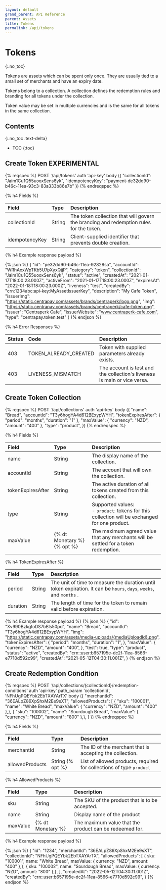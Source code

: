 ```yaml
---
layout: default
grand_parent: API Reference
parent: Assets
title: Tokens
permalink: /api/tokens
---
```


# Tokens
{:.no_toc}

Tokens are assets which can be spent only once. They are usually tied to a
small set of merchants and have an expiry date.

Tokens belong to a collection. A collection defines the redemption rules and
branding for all tokens under the collection.

Token value may be set in multiple currencies and is the same for all tokens in the same collection.

## Contents
{:.no_toc .text-delta}

* TOC
{:toc}

## Create Token **EXPERIMENTAL**

{% reqspec %}
  POST '/api/tokens'
  auth 'api-key'
  body ({
    "collectionId": "Jaim1Cu1Q55uooxSens6yk",
    "idempotencyKey": "payment-de32dd90-b46c-11ea-93c3-83a333b86e7b"
  })
{% endreqspec %}

{% h4 Fields %}

|     Field      |  Type  |                                      Description                                       |
| :------------- | :----- | :------------------------------------------------------------------------------------- |
| collectionId   | String | The token collection that will govern the branding and redemption rules for the token. |
| idempotencyKey | String | Client-supplied identifier that prevents double creation.                              |

{% h4 Example response payload %}

{% json %}
{
  "id": "pe32dd90-b46c-11ea-92828sa",
  "accountId": "WRhAxxWpTKb5U7pXyxQjjP",
	"category": "token",
	"collectionId": "Jaim1Cu1Q55uooxSens6yk",
  "status": "active",
  "createdAt": "2021-01-17T18:00:23.000Z",
  "activeFrom": "2021-01-17T18:00:23.000Z",
  "expiresAt": "2022-01-18T18:00:23.000Z",
	"liveness": "test",
	"createdBy": "crn:1234abc:api-key:MyAssetIssuerKey",
	"description": "My Cafe Token",
  "issuerImg": "https://static.centrapay.com/assets/brands/centraperk/logo.png",
	"img": "https://static.centrapay.com/assets/brands/centraperk/cafe-token.png",
  "issuer": "Centraperk Cafe",
  "issuerWebsite": "www.centraperk-cafe.com",
	"type": "centrapay.token.test"
}
{% endjson %}

{% h4 Error Responses %}

| Status |         Code          |                               Description                                |
| :----- | :-------------------- | :----------------------------------------------------------------------- |
| 403    | TOKEN_ALREADY_CREATED | Token with supplied parameters already exists.                           |
| 403    | LIVENESS_MISMATCH     | The account is test and the collection's liveness is main or vice versa. |

## Create Token Collection

{% reqspec %}
  POST '/api/collections'
  auth 'api-key'
  body ({
    "name": "Bread",
		"accountId": "T3y6hogYA4d612BExypWYH",
		"tokenExpiresAfter": {
			"period": "months",
			"duration": "1"
		},
		"maxValue": {
			"currency": "NZD",
			"amount": "400"
		},
		"type": "product",
  })
{% endreqspec %}

{% h4 Fields %}

|     Field      |  Type  |                                      Description                                       |
| :------------- | :----- | :------------------------------------------------------------------------------------- |
| name   | String | The display name of the collection. |
| accountId | String | The account that will own the collection.                              |
| tokenExpiresAfter   | String | The active duration of all tokens created from this collection. |
| type | String | Supported values: <br> - `product`: tokens for this collection will be exchanged for one product. |
| maxValue | {% dt Monetary %} {% opt %} | The maximum agreed value that any merchants will be settled for a token redemption. |

{% h4 TokenExpiresAfter %}

|     Field      |  Type  |                                      Description                                       |
| :------------- | :----- | :------------------------------------------------------------------------------------- |
| period | String | The unit of time to measure the duration until token expiration. It can be `hours`, `days`, `weeks`, and `months` .|
| duration | String | The length of time for the token to remain valid before expiration. |

{% h4 Example response payload %}
{% json %}
{
  "id": "Xv990BzkgfoDS7bBls50pd",
  "name": "Bread",
	"accountId": "T3y6hogYA4d612BExypWYH",
	"img": "https://static.centrapay.com/assets/media-uploads/{mediaUploadId}.png",
  "tokenExpiresAfter": {
    "period": "months",
    "duration": "1",
  },
  "maxValue": {
		"currency": "NZD",
		"amount": "400",
	},
  "test": true,
	"type": "product",
	"status": "active",
	"createdBy": "crn::user:b657195e-dc2f-11ea-8566-e7710d592c99",
	"createdAt": "2021-05-12T04:30:11.001Z",
}
{% endjson %}  

## Create Redemption Condition

{% reqspec %}
  POST '/api/collections/{collectionId}/redemption-conditions'
  auth 'api-key'
  path_param 'collectionId', 'NFhUgPQEYbk2EbTXAYArTX'
  body ({
   "merchantId": "36EALpZ89XpShxM2Ee9sXT",
		"allowedProducts": [
			{ "sku": "100001", "name": "White Bread", "maxValue": { "currency": "NZD", "amount": "400" },}, 
			{ "sku": "100002", "name": "Sourdough Bread", "maxValue": { "currency": "NZD", "amount": "800" },}, 
		]
  })
{% endreqspec %}

{% h4 Fields %}

|     Field      |  Type  |                                      Description                                       |
| :------------- | :----- | :------------------------------------------------------------------------------------- |
| merchantId   | String | The ID of the merchant that is accepting the collection. |
| allowedProducts | String {% opt %} | List of allowed products, required for collections of type `product`                             |

{% h4 AllowedProducts %}

|     Field      |  Type  |                                      Description                                       |
| :------------- | :----- | :------------------------------------------------------------------------------------- |
| sku   | String | The SKU of the product that is to be accepted. |
| name  | String | Display name of the product |
| maxValue   | {% dt Monetary %} | The maximum value that the product can be redeemed for. |

{% h4 Example response payload %}

{% json %}
{
  "id": "1234",
  "merchantId": "36EALpZ89XpShxM2Ee9sXT",
  "collectionId": "NFhUgPQEYbk2EbTXAYArTX",
  "allowedProducts": [
	  { sku: "100001", name: "White Bread", maxValue: { currency: "NZD", amount: "400" },}, 
	  { sku: "100002", name: "Sourdough Bread", maxValue: { currency: "NZD", amount: "800" },}, 
  ],
  "createdAt": "2022-05-12T04:30:11.001Z",
  "createdBy": "crn::user:b657195e-dc2f-11ea-8566-e7710d592c99",
}
{% endjson %}